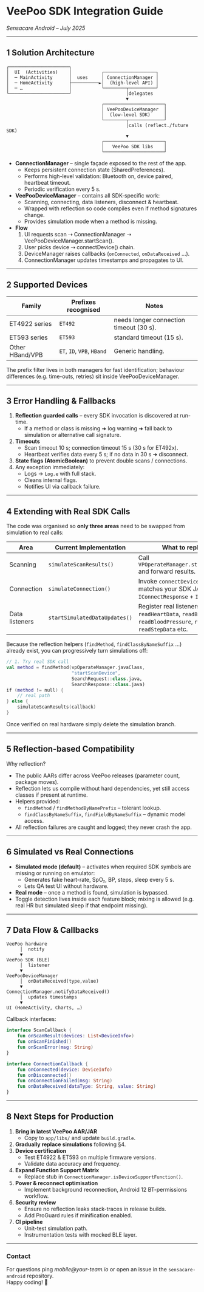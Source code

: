 # VeePoo SDK Integration Guide  
_Sensacare Android – July 2025_

---

## 1  Solution Architecture

```
┌──────────────────────┐
│  UI  (Activities)    │           ┌───────────────────┐
│  ─ MainActivity      │  uses     │ ConnectionManager │
│  ─ HomeActivity      ├──────────►│  (high-level API) │
│  ─ …                 │           └────────┬──────────┘
└──────────────────────┘                    │delegates
                                            ▼
                                   ┌──────────────────────┐
                                   │ VeePooDeviceManager  │
                                   │  (low-level SDK)     │
                                   └────────┬─────────────┘
                                            │calls (reflect./future SDK)
                                            ▼
                                   ┌──────────────────────┐
                                   │   VeePoo SDK libs    │
                                   └──────────────────────┘
```

* **ConnectionManager** – single façade exposed to the rest of the app.  
  * Keeps persistent connection state (SharedPreferences).  
  * Performs high-level validation: Bluetooth on, device paired, heartbeat timeout.  
  * Periodic verification every 5 s.  
* **VeePooDeviceManager** – contains all SDK-specific work:  
  * Scanning, connecting, data listeners, disconnect & heartbeat.  
  * Wrapped with reflection so code compiles even if method signatures change.  
  * Provides simulation mode when a method is missing.  
* **Flow**  
  1. UI requests scan ⇢ ConnectionManager ⇢ VeePooDeviceManager.startScan().  
  2. User picks device ⇢ connectDevice() chain.  
  3. DeviceManager raises callbacks (`onConnected`, `onDataReceived` …).  
  4. ConnectionManager updates timestamps and propagates to UI.

---

## 2  Supported Devices

| Family            | Prefixes recognised | Notes                                    |
|-------------------|---------------------|-------------------------------------------|
| ET4922 series     | `ET492`             | needs longer connection timeout (30 s).   |
| ET593 series      | `ET593`             | standard timeout (15 s).                  |
| Other HBand/VPB   | `ET`, `ID`, `VPB`, `HBand` | Generic handling.                       |

The prefix filter lives in both managers for fast identification; behaviour differences (e.g. time-outs, retries) sit inside VeePooDeviceManager.

---

## 3  Error Handling & Fallbacks

1. **Reflection guarded calls** – every SDK invocation is discovered at run-time.  
   * If a method or class is missing ➜ log warning ➜ fall back to simulation or alternative call signature.  
2. **Timeouts**  
   * Scan timeout 10 s; connection timeout 15 s (30 s for ET492x).  
   * Heartbeat verifies data every 5 s; if no data in 30 s ➜ disconnect.  
3. **State flags (AtomicBoolean)** to prevent double scans / connections.  
4. Any exception immediately:  
   * Logs → `Log.e` with full stack.  
   * Cleans internal flags.  
   * Notifies UI via callback failure.

---

## 4  Extending with Real SDK Calls

The code was organised so **only three areas** need to be swapped from simulation to real calls:

| Area | Current Implementation | What to replace with |
|------|-----------------------|----------------------|
| Scanning | `simulateScanResults()` | Call `VPOperateManager.startScanDevice(…)` and forward results. |
| Connection | `simulateConnection()` | Invoke `connectDevice()` overload that matches your SDK JAR; supply `IConnectResponse` + `INotifyResponse`. |
| Data listeners | `startSimulatedDataUpdates()` | Register real listeners:<br>`readHeartData`, `readBloodOxygen`, `readBloodPressure`, `readSleepData`, `readStepData` etc. |

Because the reflection helpers (`findMethod`, `findClassByNameSuffix` …) already exist, you can progressively turn simulations off:

```kotlin
// 1. Try real SDK call
val method = findMethod(vpOperateManager.javaClass,
                        "startScanDevice",
                        SearchRequest::class.java,
                        SearchResponse::class.java)
if (method != null) {
    // real path
} else {
    simulateScanResults(callback)
}
```

Once verified on real hardware simply delete the simulation branch.

---

## 5  Reflection-based Compatibility

Why reflection?

* The public AARs differ across VeePoo releases (parameter count, package moves).  
* Reflection lets us compile without hard dependencies, yet still access classes if present at runtime.  
* Helpers provided:  
  * `findMethod` / `findMethodByNamePrefix` – tolerant lookup.  
  * `findClassByNameSuffix`, `findFieldByNameSuffix` – dynamic model access.  
* All reflection failures are caught and logged; they never crash the app.

---

## 6  Simulated vs Real Connections

* **Simulated mode (default)** – activates when required SDK symbols are missing or running on emulator:  
  * Generates fake heart-rate, SpO₂, BP, steps, sleep every 5 s.  
  * Lets QA test UI without hardware.  
* **Real mode** – once a method is found, simulation is bypassed.  
* Toggle detection lives inside each feature block; mixing is allowed (e.g. real HR but simulated sleep if that endpoint missing).

---

## 7  Data Flow & Callbacks

```
VeePoo hardware
     │  notify
     ▼
VeePoo SDK (BLE)
     │  listener
     ▼
VeePooDeviceManager
     │  onDataReceived(type,value)
     ▼
ConnectionManager.notifyDataReceived()
     │  updates timestamps
     ▼
UI (HomeActivity, Charts, …)
```

Callback interfaces:

```kotlin
interface ScanCallback {
    fun onScanResult(devices: List<DeviceInfo>)
    fun onScanFinished()
    fun onScanError(msg: String)
}

interface ConnectionCallback {
    fun onConnected(device: DeviceInfo)
    fun onDisconnected()
    fun onConnectionFailed(msg: String)
    fun onDataReceived(dataType: String, value: String)
}
```

---

## 8  Next Steps for Production

1. **Bring in latest VeePoo AAR/JAR**  
   * Copy to `app/libs/` and update `build.gradle`.
2. **Gradually replace simulations** following §4.  
3. **Device certification**  
   * Test ET4922 & ET593 on multiple firmware versions.  
   * Validate data accuracy and frequency.
4. **Expand Function Support Matrix**  
   * Replace stub in `ConnectionManager.isDeviceSupportFunction()`.  
5. **Power & reconnect optimisation**  
   * Implement background reconnection, Android 12 BT-permissions workflow.  
6. **Security review**  
   * Ensure no reflection leaks stack-traces in release builds.  
   * Add ProGuard rules if minification enabled.
7. **CI pipeline**  
   * Unit-test simulation path.  
   * Instrumentation tests with mocked BLE layer.

---

### Contact

For questions ping _mobile@your-team.io_ or open an issue in the `sensacare-android` repository.  
Happy coding! 🎉
